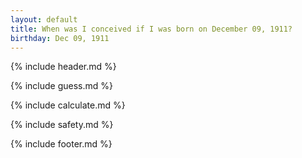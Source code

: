 ```yaml
---
layout: default
title: When was I conceived if I was born on December 09, 1911?
birthday: Dec 09, 1911
---
```


{% include header.md %}

{% include guess.md %}

{% include calculate.md %}

{% include safety.md %}

{% include footer.md %}



